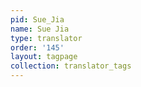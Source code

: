 ```yaml
---
pid: Sue_Jia
name: Sue Jia
type: translator
order: '145'
layout: tagpage
collection: translator_tags
---
```

